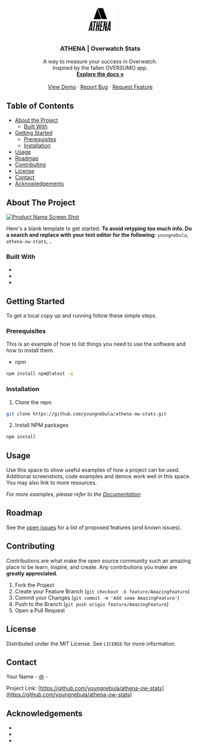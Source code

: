 <!-- PROJECT LOGO -->
<br />
<p align="center">
  <a href="https://github.com/youngnebula/athena-ow-stats">
    <img src="/misc/img/athena_logo.png" alt="Logo" width="80" height="80">
  </a>

  <h3 align="center">ATHENA | Overwatch Stats</h3>

  <p align="center">
    A way to measure your success in Overwatch.
    <br />
    Inspired by the fallen OVERSUMO app.
    <br />
    <a href="https://github.com/youngnebula/athena-ow-stats"><strong>Explore the docs »</strong></a>
    <br />
    <br />
    <a href="https://github.com/youngnebula/athena-ow-stats">View Demo</a>
    ·
    <a href="https://github.com/youngnebula/athena-ow-stats/issues">Report Bug</a>
    ·
    <a href="https://github.com/youngnebula/athena-ow-stats/issues">Request Feature</a>
  </p>
</p>



<!-- TABLE OF CONTENTS -->
## Table of Contents

* [About the Project](#about-the-project)
  * [Built With](#built-with)
* [Getting Started](#getting-started)
  * [Prerequisites](#prerequisites)
  * [Installation](#installation)
* [Usage](#usage)
* [Roadmap](#roadmap)
* [Contributing](#contributing)
* [License](#license)
* [Contact](#contact)
* [Acknowledgements](#acknowledgements)



<!-- ABOUT THE PROJECT -->
## About The Project

[![Product Name Screen Shot][product-screenshot]](https://example.com)

Here's a blank template to get started:
**To avoid retyping too much info. Do a search and replace with your text editor for the following:**
`youngnebula`, `athena-ow-stats`, ``, ``


### Built With

* []()
* []()
* []()



<!-- GETTING STARTED -->
## Getting Started

To get a local copy up and running follow these simple steps.

### Prerequisites

This is an example of how to list things you need to use the software and how to install them.
* npm
```sh
npm install npm@latest -g
```

### Installation

1. Clone the repo
```sh
git clone https://github.com/youngnebula/athena-ow-stats.git
```
2. Install NPM packages
```sh
npm install
```



<!-- USAGE EXAMPLES -->
## Usage

Use this space to show useful examples of how a project can be used. Additional screenshots, code examples and demos work well in this space. You may also link to more resources.

_For more examples, please refer to the [Documentation](https://example.com)_



<!-- ROADMAP -->
## Roadmap

See the [open issues](https://github.com/youngnebula/athena-ow-stats/issues) for a list of proposed features (and known issues).



<!-- CONTRIBUTING -->
## Contributing

Contributions are what make the open source community such an amazing place to be learn, inspire, and create. Any contributions you make are **greatly appreciated**.

1. Fork the Project
2. Create your Feature Branch (`git checkout -b feature/AmazingFeature`)
3. Commit your Changes (`git commit -m 'Add some AmazingFeature'`)
4. Push to the Branch (`git push origin feature/AmazingFeature`)
5. Open a Pull Request



<!-- LICENSE -->
## License

Distributed under the MIT License. See `LICENSE` for more information.



<!-- CONTACT -->
## Contact

Your Name - [@](https://twitter.com/) - 

Project Link: [https://github.com/youngnebula/athena-ow-stats](https://github.com/youngnebula/athena-ow-stats)



<!-- ACKNOWLEDGEMENTS -->
## Acknowledgements

* []()
* []()
* []()





<!-- MARKDOWN LINKS & IMAGES -->
<!-- https://www.markdownguide.org/basic-syntax/#reference-style-links -->
[contributors-shield]: https://img.shields.io/github/contributors/youngnebula/repo.svg?style=flat-square
[contributors-url]: https://github.com/youngnebula/repo/graphs/contributors
[forks-shield]: https://img.shields.io/github/forks/youngnebula/repo.svg?style=flat-square
[forks-url]: https://github.com/youngnebula/repo/network/members
[stars-shield]: https://img.shields.io/github/stars/youngnebula/repo.svg?style=flat-square
[stars-url]: https://github.com/youngnebula/repo/stargazers
[issues-shield]: https://img.shields.io/github/issues/youngnebula/repo.svg?style=flat-square
[issues-url]: https://github.com/youngnebula/repo/issues
[license-shield]: https://img.shields.io/github/license/youngnebula/repo.svg?style=flat-square
[license-url]: https://github.com/youngnebula/repo/blob/master/LICENSE.txt
[linkedin-shield]: https://img.shields.io/badge/-LinkedIn-black.svg?style=flat-square&logo=linkedin&colorB=555
[linkedin-url]: https://linkedin.com/in/youngnebula
[product-screenshot]: images/screenshot.png

